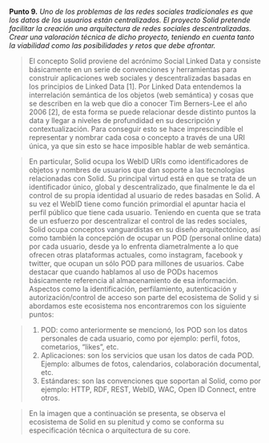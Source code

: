 **Punto 9.** *Uno de los problemas de las redes sociales tradicionales es que los datos de los usuarios están centralizados. El proyecto Solid pretende facilitar la creación una arquitectura de redes sociales descentralizadas. Crear una valoración técnica de dicho proyecto, teniendo en cuenta tanto la viabilidad como las posibilidades y retos que debe afrontar.*

>El concepto Solid proviene del acrónimo Social Linked Data y consiste básicamente en un serie de convenciones y herramientas para construir aplicaciones web sociales y descentralizadas basadas en los principios de Linked Data [1]. Por Linked Data entendemos la interrelación semántica de los objetos (web  semántica) y cosas que se describen en la web que dio a conocer Tim Berners-Lee el año 2006 [2], de esta forma se puede relacionar desde distinto puntos la data y llegar a niveles de profundidad en su descripción y contextualización. Para conseguir esto se hace imprescindible el representar y nombrar cada cosa o concepto a través de una URI única, ya que sin esto se hace imposible hablar de web semántica. 

>En particular, Solid ocupa los WebID URIs como identificadores de objetos y nombres de usuarios que dan soporte a las tecnologías relacionadas con Solid. Su principal virtud está en que se trata de un identificador único, global y descentralizado, que finalmente le da el control de su propia identidad al usuario de redes basadas en Solid. A su vez el WebID tiene como función primordial el apuntar hacia el perfil público que tiene cada usuario.
Teniendo en cuenta que se trata de un esfuerzo por descentralizar el control de las redes sociales, Solid ocupa conceptos vanguardistas en su diseño arquitectónico, así como también la concepción de ocupar un POD (personal online data) por cada usuario, desde ya lo enfrenta diametralmente a lo que ofrecen otras plataformas actuales, como instagram, facebook y twitter, que ocupan un sólo POD para millones de usuarios. Cabe destacar que cuando hablamos al uso de PODs hacemos básicamente referencia al almacenamiento de esa información. Aspectos como la identificación, perfilamiento, autenticación y autorización/control de acceso son parte del ecosistema de Solid y si abordamos este ecosistema nos encontraremos con los siguiente puntos:

>1. POD: como anteriormente se mencionó, los POD son los datos personales de cada usuario, como por ejemplo: perfil, fotos, cometarios, “likes”, etc.
>2. Aplicaciones: son los servicios que usan los datos de cada POD. Ejemplo: albumes de fotos, calendarios, colaboración documental, etc.
>3. Estándares: son las convenciones que soportan al Solid, como por ejemplo: HTTP, RDF, REST, WebID, WAC, Open ID Connect, entre otros.

>En la imagen que a continuación se presenta, se observa el ecosistema de Solid en su plenitud y como se conforma su especificación técnica o arquitectura de su core.

